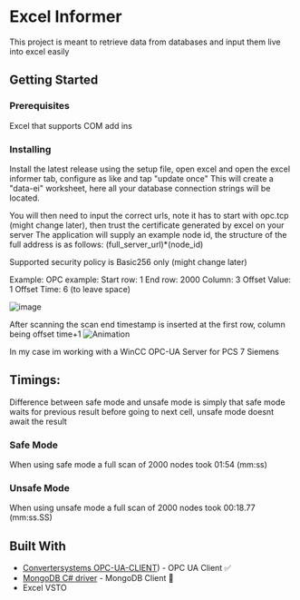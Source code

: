# Excel Informer

This project is meant to retrieve data from databases and input them live into excel easily

## Getting Started

### Prerequisites

Excel that supports COM add ins

### Installing

Install the latest release using the setup file, open excel and open the excel informer tab, configure as like and tap "update once"
This will create a "data-ei" worksheet, here all your database connection strings will be located.

You will then need to input the correct urls, note it has to start with opc.tcp (might change later), then trust the certificate generated by excel on your server
The application will supply an example node id, the structure of the full address is as follows:
(full_server_url)*(node_id)

Supported security policy is Basic256 only (might change later)

Example:
OPC example:
  Start row: 1
  End row: 2000
  Column: 3
  Offset Value: 1
  Offset Time: 6 (to leave space)
  
![image](https://github.com/Khasar11/ExcelInformer/assets/67635910/760f3384-0245-4e8f-a32f-d7361932d76f)

After scanning the scan end timestamp is inserted at the first row, column being offset time+1 
![Animation](https://github.com/Khasar11/ExcelInformer/assets/67635910/9d2a8cec-9fa5-4b32-9543-641975fe1388)

In my case im working with a WinCC OPC-UA Server for PCS 7 Siemens

## Timings:
Difference between safe mode and unsafe mode is simply that safe mode waits for previous result before going to next cell, unsafe mode doesnt await the result

### Safe Mode
When using safe mode a full scan of 2000 nodes took 01:54 (mm:ss)
### Unsafe Mode
When using unsafe mode a full scan of 2000 nodes took 00:18.77 (mm:ss.SS)

## Built With

* [Convertersystems OPC-UA-CLIENT](https://github.com/convertersystems/opc-ua-client/)) - OPC UA Client ✅
* [MongoDB C# driver](https://github.com/mongodb/mongo-csharp-driver) - MongoDB Client 🚧
* Excel VSTO
